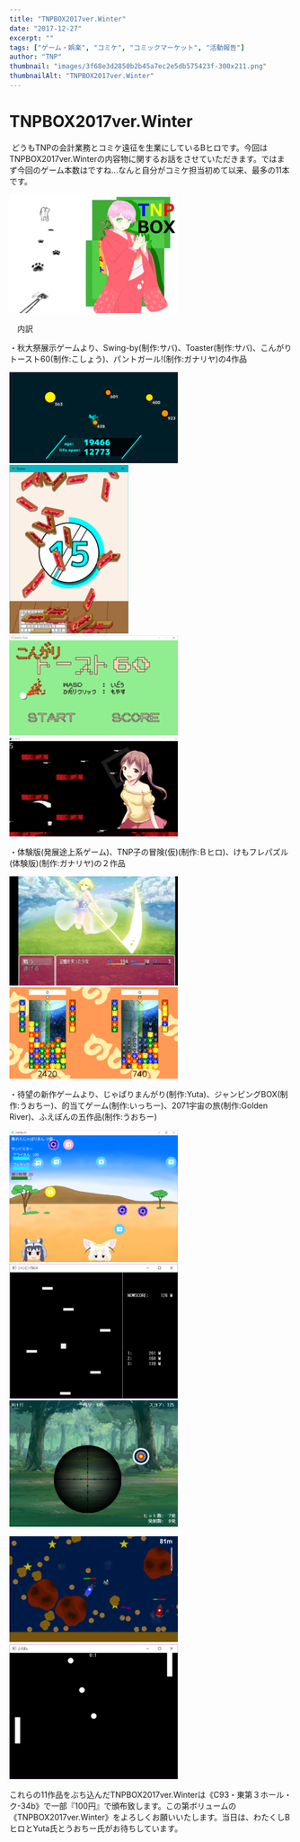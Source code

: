 ```yaml
---
title: "TNPBOX2017ver.Winter"
date: "2017-12-27"
excerpt: ""
tags: ["ゲーム・娯楽", "コミケ", "コミックマーケット", "活動報告"]
author: "TNP"
thumbnail: "images/3f68e3d2850b2b45a7ec2e5db575423f-300x211.png"
thumbnailAlt: "TNPBOX2017ver.Winter"
---
```


# TNPBOX2017ver.Winter

 どうもTNPの会計業務とコミケ遠征を生業にしているBヒロです。今回はTNPBOX2017ver.Winterの内容物に関するお話をさせていただきます。ではまず今回のゲーム本数はですね...なんと自分がコミケ担当初めて以来、最多の11本です。

![](images/3f68e3d2850b2b45a7ec2e5db575423f-300x211.png)

　内訳

・秋大祭展示ゲームより、Swing-by(制作:サバ)、Toaster(制作:サバ)、こんがりトースト60(制作:こしょう)、パントガール!(制作:ガナリヤ)の4作品

![](images/swingby-300x162.png) ![](images/ToasterSS-212x300.png) ![](images/8e43b3b196e16230f907c19b22389f07-300x178.png) ![](images/b6e30eadffea872b864c0c6a39e5d364-300x177.png) 

・体験版(発展途上系ゲーム)、TNP子の冒険(仮)(制作:Ｂヒロ)、けもフレパズル(体験版)(制作:ガナリヤ)の２作品

![](images/63099c9e80f935d23c07edf31276a4e4-300x194.png) ![](images/8b34fdc6462def104428956c7b175db4-300x163.png)

・待望の新作ゲームより、じゃぱりまんがり(制作:Yuta)、ジャンピングBOX(制作:うおちー)、的当てゲーム(制作:いっちー)、2071宇宙の旅(制作:Golden River)、ふえぽんの五作品(制作:うおちー)

![](images/8916e8375f7d6443077277255643555d-300x235.png) ![](images/90ca0f5ff28daeb7a2f62622dc0e9c5e-300x240.png) ![](images/fc2a54317d3db4d7e9c7246d6e8ce7cb-300x225.png) 

![](images/60d11b23f3e47a8adcf5cd092bb3a97a-300x188.png)　![](images/f1d9bbf1524a32c576956ca0c59c1ae7-300x240.png)

これらの11作品をぶち込んだTNPBOX2017ver.Winterは《C93・東第３ホール・ク-34b》で一部『100円』で頒布致します。この第ボリュームの《TNPBOX2017ver.Winter》をよろしくお願いいたします。当日は、わたくしBヒロとYuta氏とうおちー氏がお待ちしています。
